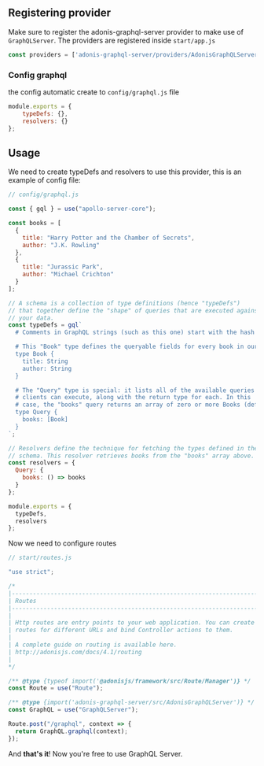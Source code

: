 ## Registering provider

Make sure to register the adonis-graphql-server provider to make use of `GraphQLServer`. The providers are registered inside `start/app.js`

```js
const providers = ['adonis-graphql-server/providers/AdonisGraphQLServerProvider'];
```

### Config graphql

the config automatic create to `config/graphql.js` file

```js
module.exports = {
    typeDefs: {},
    resolvers: {}
};
```

## Usage

We need to create typeDefs and resolvers to use this provider, this is an example of config file:
```js
// config/graphql.js

const { gql } = use("apollo-server-core");

const books = [
  {
    title: "Harry Potter and the Chamber of Secrets",
    author: "J.K. Rowling"
  },
  {
    title: "Jurassic Park",
    author: "Michael Crichton"
  }
];

// A schema is a collection of type definitions (hence "typeDefs")
// that together define the "shape" of queries that are executed against
// your data.
const typeDefs = gql`
  # Comments in GraphQL strings (such as this one) start with the hash (#) symbol.

  # This "Book" type defines the queryable fields for every book in our data source.
  type Book {
    title: String
    author: String
  }

  # The "Query" type is special: it lists all of the available queries that
  # clients can execute, along with the return type for each. In this
  # case, the "books" query returns an array of zero or more Books (defined above).
  type Query {
    books: [Book]
  }
`;

// Resolvers define the technique for fetching the types defined in the
// schema. This resolver retrieves books from the "books" array above.
const resolvers = {
  Query: {
    books: () => books
  }
};

module.exports = {
  typeDefs,
  resolvers
};

```

Now we need to configure routes

```js
// start/routes.js

"use strict";

/*
|--------------------------------------------------------------------------
| Routes
|--------------------------------------------------------------------------
|
| Http routes are entry points to your web application. You can create
| routes for different URLs and bind Controller actions to them.
|
| A complete guide on routing is available here.
| http://adonisjs.com/docs/4.1/routing
|
*/

/** @type {typeof import('@adonisjs/framework/src/Route/Manager')} */
const Route = use("Route");

/** @type {import('adonis-graphql-server/src/AdonisGraphQLServer')} */
const GraphQL = use("GraphQLServer");

Route.post("/graphql", context => {
  return GraphQL.graphql(context);
});

```

And **that's it**! Now you're free to use GraphQL Server.